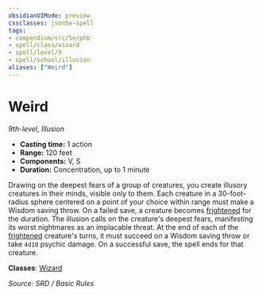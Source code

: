 ```yaml
---
obsidianUIMode: preview
cssclasses: json5e-spell
tags:
- compendium/src/5e/phb
- spell/class/wizard
- spell/level/9
- spell/school/illusion
aliases: ["Weird"]
---
```

# Weird
*9th-level, Illusion*  

- **Casting time:** 1 action
- **Range:** 120 feet
- **Components:** V, S
- **Duration:** Concentration, up to 1 minute

Drawing on the deepest fears of a group of creatures, you create illusory creatures in their minds, visible only to them. Each creature in a 30-foot-radius sphere centered on a point of your choice within range must make a Wisdom saving throw. On a failed save, a creature becomes [frightened](conditions.md#frightened) for the duration. The illusion calls on the creature's deepest fears, manifesting its worst nightmares as an implacable threat. At the end of each of the [frightened](conditions.md#frightened) creature's turns, it must succeed on a Wisdom saving throw or take `4d10` psychic damage. On a successful save, the spell ends for that creature.

**Classes**: [Wizard](wizard.md)

*Source: SRD / Basic Rules*